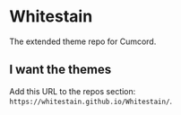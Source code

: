 # Whitestain

The extended theme repo for Cumcord.

## I want the themes

Add this URL to the repos section:
`https://whitestain.github.io/Whitestain/`.


